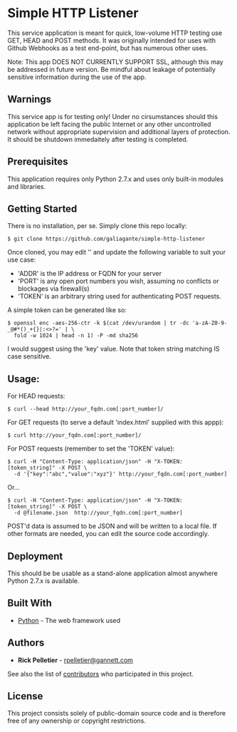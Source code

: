 # Simple HTTP Listener

This service application is meant for quick, low-volume HTTP testing use GET, HEAD and POST methods. It was originally intended for uses with Github Webhooks as a test end-point, but has numerous other uses.

Note: This app DOES NOT CURRENTLY SUPPORT SSL, although this may be addressed in future version. Be mindful about leakage of potentially sensitive information during the use of the app.

## Warnings

This service app is for testing only! Under no cirsumstances should this application be left facing the public Internet or any other uncontrolled network without appropriate supervision and additional layers of protection. It should be shutdown immedaitely after testing is completed.

## Prerequisites

This application requires only Python 2.7.x and uses only built-in modules and libraries.

## Getting Started

There is no installation, per se. Simply clone this repo locally:

```
$ git clone https://github.com/galiagante/simple-http-listener
```

Once cloned, you may edit '' and update the following variable to suit your use case:
* 'ADDR' is the IP address or FQDN for your server
* 'PORT' is any open port numbers you wish, assuming no conflicts or blockages via firewall(s)
* 'TOKEN' is an arbitrary string used for authenticating POST requests.

A simple token can be generated like so:
```
$ openssl enc -aes-256-ctr -k $(cat /dev/urandom | tr -dc 'a-zA-Z0-9-_@#*()_+{}|:<>?=' | \
  fold -w 1024 | head -n 1) -P -md sha256
```
I would suggest using the 'key' value. Note that token string matching IS case sensitive.

## Usage:

For HEAD requests:
```
$ curl --head http://your_fqdn.com[:port_number]/
```

For GET requests (to serve a default 'index.html' supplied with this appp):
```
$ curl http://your_fqdn.com[:port_number]/
```

For POST requests (remember to set the 'TOKEN' value):
```
$ curl -H "Content-Type: application/json" -H "X-TOKEN: [token_string]" -X POST \
  -d '{"key":"abc","value":"xyz"}' http://your_fqdn.com[:port_number]
```
Or...
```
$ curl -H "Content-Type: application/json" -H "X-TOKEN: [token_string]" -X POST \
  -d @filename.json  http://your_fqdn.com[:port_number]
```

POST'd data is assumed to be JSON and will be written to a local file. If other formats are needed, you can edit the source code accordingly.

## Deployment

This should be be usable as a stand-alone application almost anywhere Python 2.7.x is available. 

## Built With

* [Python](https://www.python.org) - The web framework used

## Authors

* **Rick Pelletier** - rpelletier@gannett.com

See also the list of [contributors](https://github.com/your/project/contributors) who participated in this project.

## License

This project consists solely of public-domain source code and is therefore free of any ownership or copyright restrictions.
